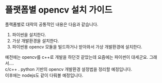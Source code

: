 # 플랫폼별 opencv 설치 가이드 

플랙폼별로 대략의 공통적인 내용은 다음과 같습니다.  
1) 파이썬을 설치한다.
2) 가상 개발환경을 설치한다.
3) 파이썬용 opencv 모듈을 빌드하거나 받아와서 가상 개발환경에 설치한다.

예전에는 opencv를 c++로 개발을 하던것 같았는데 요즘에는 파이썬이 대세군요. 
그래서....  
c/c++ . python 기반의 opencv 개발환경 설정법을 정리할 예정입니다.    
이후에는 nodejs도 같이 다뤄볼 예정입니다.

